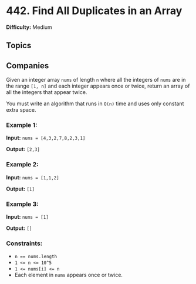 # 442. Find All Duplicates in an Array

**Difficulty:** Medium

## Topics

## Companies

Given an integer array `nums` of length `n` where all the integers of `nums` are in the range `[1, n]` and each integer appears once or twice, return an array of all the integers that appear twice.

You must write an algorithm that runs in `O(n)` time and uses only constant extra space.

### Example 1:

**Input:** `nums = [4,3,2,7,8,2,3,1]`

**Output:** `[2,3]`

### Example 2:

**Input:** `nums = [1,1,2]`

**Output:** `[1]`

### Example 3:

**Input:** `nums = [1]`

**Output:** `[]`

### Constraints:

- `n == nums.length`
- `1 <= n <= 10^5`
- `1 <= nums[i] <= n`
- Each element in `nums` appears once or twice.
